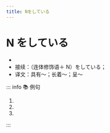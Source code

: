 ```yaml
---
title: Nをしている
---
```


# N をしている

* <grammer-content sentence="意义：表示**人、动物或物体**所具有的某种**特征、形状**；" />
* 接续：（连体修饰语＋ N）をしている；
* 译文：具有～；长着～；呈～

::: info :books: 例句

1. <grammer-content id='2-01-10-0' sentence='[王/おう]さんのお[父/とう]さんも**やさしい[顔/かお]をしているんですね**。' trans='小王的爸爸也是一副和蔼可亲的样子。' />
2. <grammer-content id='2-01-10-1' sentence='[彼/かれ]は**[大き/おおき]な[目/め]をしている**。' trans='他有一双大眼睛。' />
3. <grammer-content id='2-01-10-2' sentence='あの[建物/たてもの]は**おもしろい[形/かたち]をしていますね**。' trans='那座建筑物的形状很有趣，不是吗。' />

:::
